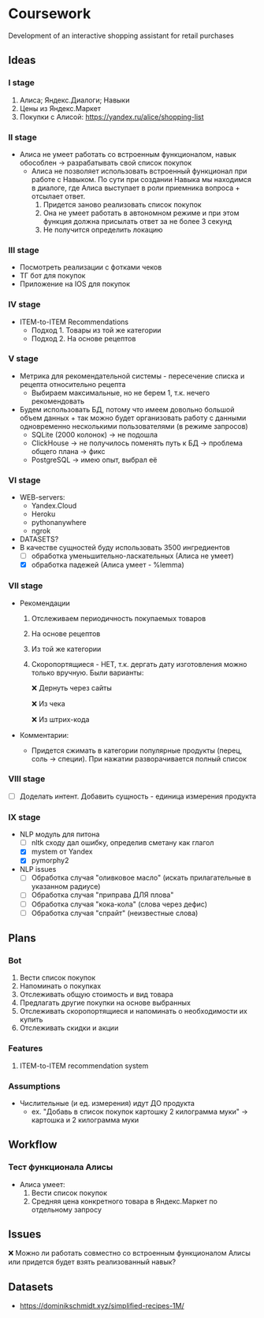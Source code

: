 # Coursework
Development of an interactive shopping assistant for retail purchases

## Ideas
### I stage
1. Алиса; Яндекс.Диалоги; Навыки
2. Цены из Яндекс.Маркет
3. Покупки с Алисой: https://yandex.ru/alice/shopping-list

### II stage
* Алиса не умеет работать со встроенным функционалом, навык обособлен -> разрабатывать свой список покупок
    * Алиса не позволяет использовать встроенный функционал при работе с Навыком. По сути при создании Навыка мы находимся в диалоге, где Алиса выступает в роли приемника вопроса + отсылает ответ. 
        1. Придется заново реализовать список покупок
        2. Она не умеет работать в автономном режиме и при этом функция должна присылать ответ за не более 3 секунд
        3. Не получится определить локацию

### III stage
* Посмотреть реализации с фотками чеков
* ТГ бот для покупок
* Приложение на IOS для покупок

### IV stage
* ITEM-to-ITEM Recommendations
    * Подход 1. Товары из той же категории
    * Подход 2. На основе рецептов

### V stage
* Метрика для рекомендательной системы - пересечение списка и рецепта относительно рецепта 
    * Выбираем максимальные, но не берем 1, т.к. нечего рекомендовать 
* Будем использовать БД, потому что имеем довольно большой объем данных + так можно будет организовать работу с данными одновременно несколькими пользователями (в режиме запросов)
    * SQLite (2000 колонок) -> не подошла
    * ClickHouse -> не получилось поменять путь к БД -> проблема общего плана -> фикс
    * PostgreSQL -> имею опыт, выбрал её

### VI stage
* WEB-servers:
    * Yandex.Cloud
    * Heroku
    * pythonanywhere
    * ngrok
* DATASETS?
* В качестве сущностей буду использовать 3500 ингредиентов
	- [ ] обработка уменьшительно-ласкательных (Алиса не умеет)
    - [x] обработка падежей (Алиса умеет - %lemma)

### VII stage
* Рекомендации
    1. Отслеживаем периодичность покупаемых товаров
    2. На основе рецептов
    3. Из той же категории
    4. Скоропортящиеся - НЕТ, т.к. дергать дату изготовления можно только вручную. Были варианты:
   		
		:x: Дернуть через сайты

        :x: Из чека

        :x: Из штрих-кода

* Комментарии:
    * Придется сжимать в категории популярные продукты (перец, соль -> специи). При нажатии разворачивается полный список

### VIII stage
- [ ] Доделать интент. Добавить сущность - единица измерения продукта 

### IX stage
* NLP модуль для питона
    - [ ] nltk сходу дал ошибку, определив сметану как глагол
    - [x] mystem от Yandex 
    - [x] pymorphy2
* NLP issues
    - [ ] Обработка случая "оливковое масло" (искать прилагательные в указанном радиусе)
    - [ ] Обработка случая "приправа ДЛЯ плова"
    - [ ] Обработка случая "кока-кола" (слова через дефис)
    - [ ] Обработка случая "спрайт" (неизвестные слова)

## Plans
### Bot
1. Вести список покупок
2. Напоминать о покупках
3. Отслеживать общую стоимость и вид товара
4. Предлагать другие покупки на основе выбранных
5. Отслеживать скоропортящиеся и напоминать о необходимости их купить
6. Отслеживать скидки и акции

### Features
1. ITEM-to-ITEM recommendation system

### Assumptions
* Числительные (и ед. измерения) идут ДО продукта
    * ex. "Добавь в список покупок картошку 2 килограмма муки" -> картошка и 2 килограмма муки

## Workflow
### Тест функционала Алисы
* Алиса умеет:
    1. Вести список покупок
    2. Средняя цена конкретного товара в Яндекс.Маркет по отдельному запросу

## Issues
:x: Можно ли работать совместно со встроенным функционалом Алисы или придется будет взять реализованный навык?

## Datasets
* https://dominikschmidt.xyz/simplified-recipes-1M/
